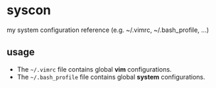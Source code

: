 # syscon

my system configuration reference (e.g. ~/.vimrc, ~/.bash\_profile, ...)

## usage

- The `~/.vimrc` file contains global **vim** configurations.
- The `~/.bash_profile` file contains global **system** configurations.
